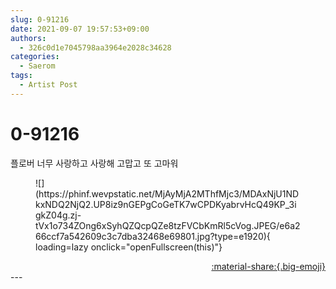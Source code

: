 ```yaml
---
slug: 0-91216
date: 2021-09-07 19:57:53+09:00
authors:
  - 326c0d1e7045798aa3964e2028c34628
categories:
  - Saerom
tags:
  - Artist Post
---
```


# 0-91216

<div class="post-container" markdown="1">
<div class="content-container md-sidebar__scrollwrap" markdown="1">

플로버 너무 사랑하고 사랑해 고맙고 또 고마워 
<figure markdown="1">
![](https://phinf.wevpstatic.net/MjAyMjA2MThfMjc3/MDAxNjU1NDkxNDQ2NjQ2.UP8iz9nGEPgCoGeTK7wCPDKyabrvHcQ49KP_3igkZ04g.zj-tVx1o734ZOng6xSyhQZQcpQZe8tzFVCbKmRl5cVog.JPEG/e6a266ccf7a542609c3c7dba32468e69801.jpg?type=e1920){ loading=lazy onclick="openFullscreen(this)"}
</figure>


</div>
</div>

<div style="text-align: right;" markdown="1">
<a href="https://weverse.io/fromis9/artist/0-91216" style="text-align: right;">:material-share:{.big-emoji}</a>
</div>
---
